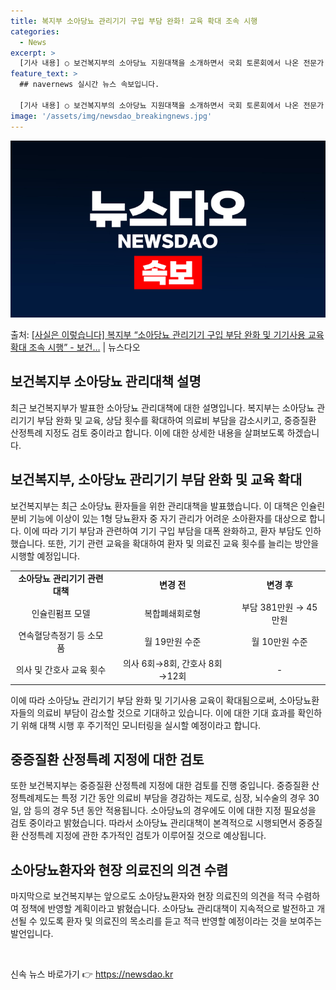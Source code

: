 ```yaml
---
title: 복지부 소아당뇨 관리기기 구입 부담 완화! 교육 확대 조속 시행
categories:
  - News
excerpt: >
  [기사 내용] ○ 보건복지부의 소아당뇨 지원대책을 소개하면서 국회 토론회에서 나온 전문가 의견을 인용하여 교…
feature_text: >
  ## navernews 실시간 뉴스 속보입니다.

  [기사 내용] ○ 보건복지부의 소아당뇨 지원대책을 소개하면서 국회 토론회에서 나온 전문가 의견을 인용하여 교…
image: '/assets/img/newsdao_breakingnews.jpg'
---
```


![뉴스다오 속보](/assets/img/newsdao_breakingnews.jpg)

<p>출처: <a href="https://newsdao.kr/3002" rel="dofollow">[사실은 이렇습니다] 복지부 “소아당뇨 관리기기 구입 부담 완화 및 기기사용 교육 확대 조속 시행” - 보건…</a> | 뉴스다오</p>

<h2 data-ke-size="size26">보건복지부 소아당뇨 관리대책 설명</h2>
<p data-ke-size="size16">최근 보건복지부가 발표한 소아당뇨 관리대책에 대한 설명입니다. 복지부는 소아당뇨 관리기기 부담 완화 및 교육, 상담 횟수를 확대하여 의료비 부담을 감소시키고, 중증질환 산정특례 지정도 검토 중이라고 합니다. 이에 대한 상세한 내용을 살펴보도록 하겠습니다.</p>

<h2 data-ke-size="size24">보건복지부, 소아당뇨 관리기기 부담 완화 및 교육 확대</h2>
<p data-ke-size="size16">보건복지부는 최근 소아당뇨 환자들을 위한 관리대책을 발표했습니다. 이 대책은 인슐린 분비 기능에 이상이 있는 1형 당뇨환자 중 자기 관리가 어려운 소아환자를 대상으로 합니다. 이에 따라 기기 부담과 관련하여 기기 구입 부담을 대폭 완화하고, 환자 부담도 인하했습니다. 또한, 기기 관련 교육을 확대하여 환자 및 의료진 교육 횟수를 늘리는 방안을 시행할 예정입니다.</p>

<table>
    <tr>
        <td style="text-align: center; height: 17px;"><b>소아당뇨 관리기기 관련 대책</b></td>
        <td style="text-align: center; height: 17px;"><b>변경 전</b></td>
        <td style="text-align: center; height: 17px;"><b>변경 후</b></td>
    </tr>
    <tr>
        <td style="text-align: center; height: 17px;">인슐린펌프 모델</td>
        <td style="text-align: center; height: 17px;">복합폐쇄회로형</td>
        <td style="text-align: center; height: 17px;">부담 381만원 → 45만원</td>
    </tr>
    <tr>
        <td style="text-align: center; height: 17px;">연속혈당측정기 등 소모품</td>
        <td style="text-align: center; height: 17px;">월 19만원 수준</td>
        <td style="text-align: center; height: 17px;">월 10만원 수준</td>
    </tr>
    <tr>
        <td style="text-align: center; height: 17px;">의사 및 간호사 교육 횟수</td>
        <td style="text-align: center; height: 17px;">의사 6회→8회, 간호사 8회→12회</td>
        <td style="text-align: center; height: 17px;">-</td>
    </tr>
</table>

<p data-ke-size="size16">이에 따라 소아당뇨 관리기기 부담 완화 및 기기사용 교육이 확대됨으로써, 소아당뇨환자들의 의료비 부담이 감소할 것으로 기대하고 있습니다. 이에 대한 기대 효과를 확인하기 위해 대책 시행 후 주기적인 모니터링을 실시할 예정이라고 합니다.</p>

<h2 data-ke-size="size24">중증질환 산정특례 지정에 대한 검토</h2>
<p data-ke-size="size16">또한 보건복지부는 중증질환 산정특례 지정에 대한 검토를 진행 중입니다. 중증질환 산정특례제도는 특정 기간 동안 의료비 부담을 경감하는 제도로, 심장, 뇌수술의 경우 30일, 암 등의 경우 5년 동안 적용됩니다. 소아당뇨의 경우에도 이에 대한 지정 필요성을 검토 중이라고 밝혔습니다. 따라서 소아당뇨 관리대책이 본격적으로 시행되면서 중증질환 산정특례 지정에 관한 추가적인 검토가 이루어질 것으로 예상됩니다.</p>

<h2 data-ke-size="size24">소아당뇨환자와 현장 의료진의 의견 수렴</h2>
<p data-ke-size="size16">마지막으로 보건복지부는 앞으로도 소아당뇨환자와 현장 의료진의 의견을 적극 수렴하여 정책에 반영할 계획이라고 밝혔습니다. 소아당뇨 관리대책이 지속적으로 발전하고 개선될 수 있도록 환자 및 의료진의 목소리를 듣고 적극 반영할 예정이라는 것을 보여주는 발언입니다.</p>
<p data-ke-size="size16">&nbsp;</p> 

신속 뉴스 바로가기 👉 <a href="https://newsdao.kr" rel="dofollow">https://newsdao.kr</a>



